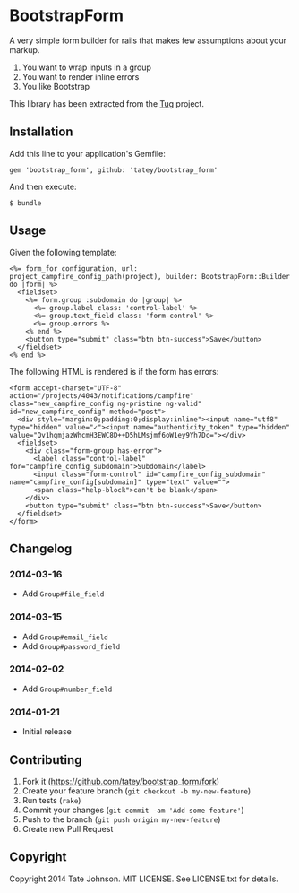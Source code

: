 # BootstrapForm

A very simple form builder for rails that makes few assumptions about your markup.

1. You want to wrap inputs in a group
2. You want to render inline errors
3. You like Bootstrap

This library has been extracted from the [Tug](https://tugapp.com) project.

## Installation

Add this line to your application's Gemfile:

    gem 'bootstrap_form', github: 'tatey/bootstrap_form'

And then execute:

    $ bundle

## Usage

Given the following template:

    <%= form_for configuration, url: project_campfire_config_path(project), builder: BootstrapForm::Builder do |form| %>
      <fieldset>
        <%= form.group :subdomain do |group| %>
          <%= group.label class: 'control-label' %>
          <%= group.text_field class: 'form-control' %>
          <%= group.errors %>
        <% end %>
        <button type="submit" class="btn btn-success">Save</button>
      </fieldset>
    <% end %>

The following HTML is rendered is if the form has errors:

    <form accept-charset="UTF-8" action="/projects/4043/notifications/campfire" class="new_campfire_config ng-pristine ng-valid" id="new_campfire_config" method="post">
      <div style="margin:0;padding:0;display:inline"><input name="utf8" type="hidden" value="✓"><input name="authenticity_token" type="hidden" value="Qv1hqmjazWhcmH3EWC8D++D5hLMsjmf6oW1ey9Yh7Dc="></div>
      <fieldset>
        <div class="form-group has-error">
          <label class="control-label" for="campfire_config_subdomain">Subdomain</label>
          <input class="form-control" id="campfire_config_subdomain" name="campfire_config[subdomain]" type="text" value="">
          <span class="help-block">can't be blank</span>
        </div>
        <button type="submit" class="btn btn-success">Save</button>
      </fieldset>
    </form>

## Changelog

### 2014-03-16

* Add `Group#file_field`

### 2014-03-15

* Add `Group#email_field`
* Add `Group#password_field`

### 2014-02-02

* Add `Group#number_field`

### 2014-01-21

* Initial release

## Contributing

1. Fork it (https://github.com/tatey/bootstrap_form/fork)
2. Create your feature branch (`git checkout -b my-new-feature`)
3. Run tests (`rake`)
4. Commit your changes (`git commit -am 'Add some feature'`)
5. Push to the branch (`git push origin my-new-feature`)
6. Create new Pull Request

## Copyright

Copyright 2014 Tate Johnson. MIT LICENSE. See LICENSE.txt for details.

